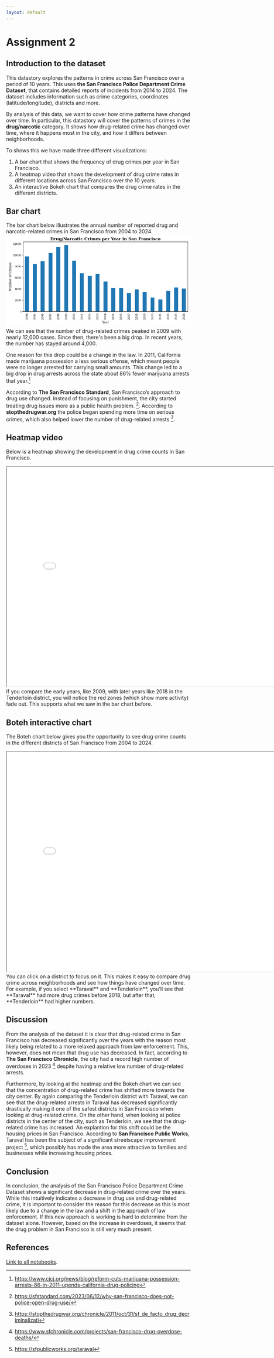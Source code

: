 ```yaml
---
layout: default
---
```

# Assignment 2

## Introduction to the dataset
This datastory explores the patterns in crime across San Francisco over a period of 10 years. This uses **the San Francisco Police Department Crime Dataset**, that contains detailed reports of incidents from 2014 to 2024. The dataset includes information such as crime categories, coordinates (latitude/longitude), districts and more. 

By analysis of this data, we want to cover how crime patterns have changed over time. In particular, this datastory will cover the patterns of crimes in the **drug/narcotic** category. It shows how drug-related crime has changed over time, where it happens most in the city, and how it differs between neighborhoods.

To shows this we have made three different visualizations:
1. A bar chart that shows the frequency of drug crimes per year in San Francisco.
2. A heatmap video that shows the development of drug crime rates in different locations across San Francisco over the 10 years.
3. An interactive Bokeh chart that compares the drug crime rates in the different districts.

## Bar chart
The bar chart below illustrates the annual number of reported drug and narcotic-related crimes in San Francisco from 2004 to 2024.
![Drug crimes per year](pages/drug_crimes.png)
We can see that the number of drug-related crimes peaked in 2009 with nearly 12,000 cases. Since then, there's been a big drop. In recent years, the number has stayed around 4,000. 

One reason for this drop could be a change in the law. In 2011, California made marijuana possession a less serious offense, which meant people were no longer arrested for carrying small amounts. This change led to a big drop in drug arrests across the state about 86% fewer marijuana arrests that year.[^1]

According to **The San Francisco Standard**, San Francisco’s approach to drug use changed. Instead of focusing on punishment, the city started treating drug issues more as a public health problem. [^2]. According to **stopthedrugwar.org** the police began spending more time on serious crimes, which also helped lower the number of drug-related arrests [^3].


## Heatmap video
Below is a heatmap showing the development in drug crime counts in San Francisco. 
<iframe src="pages/sf_heatmap_with_time.html" width="800" height="600"></iframe>
If you compare the early years, like 2009, with later years like 2018 in the Tenderloin district, you will notice the red zones (which show more activity) fade out. This supports what we saw in the bar chart before. 

## Boteh interactive chart
The Boteh chart below gives you the opportunity to see drug crime counts in the different districts of San Francisco from 2004 to 2024. 
<iframe src="pages/barplot.html" width="800" height="600"></iframe>
You can click on a district to focus on it. This makes it easy to compare drug crime across neighborhoods and see how things have changed over time. For example, if you select **Taraval** and **Tenderloin**, you’ll see that **Taraval** had more drug crimes before 2018, but after that, **Tenderloin** had higher numbers.

## Discussion
From the analysis of the dataset it is clear that drug-related crime in San Francisco has decreased significantly over the years with the reason most likely being related to a more relaxed approach from law enforcement. This, however, does not mean that drug use has decreased. In fact, according to **The San Francisco Chronicle**, the city had a record high number of overdoses in 2023 [^4] despite having a relative low number of drug-related arrests.


Furthermore, by looking at the heatmap and the Bokeh chart we can see that the concentration of drug-related crime has shifted more towards the city center. By again comparing the Tenderloin district with Taraval, we can see that the drug-related arrests in Taraval has decreased significantly drastically making it one of the safest districts in San Francisco when looking at drug-related crime. On the other hand, when looking at police districts in the center of the city, such as Tenderloin, we see that the drug-related crime has increased. An explantion for this shift could be the housing prices in San Francisco. According to **San Francisco Public Works**, Taraval has been the subject of a significant streetscape improvement project [^5], which possibly has made the area more attractive to families and businesses while increasing housing prices. 

## Conclusion
In conclusion, the analysis of the San Francisco Police Department Crime Dataset shows a significant decrease in drug-related crime over the years. While this intuitively indicates a decrease in drug use and drug-related crime, it is important to consider the reason for this decrease as this is most likely due to a change in the law and a shift in the approach of law enforcement. If this new approach is working is hard to determine from the dataset alone. However, based on the increase in overdoses, it seems that the drug problem in San Francisco is still very much present.

## References
[^1]: https://www.cjcj.org/news/blog/reform-cuts-marijuana-possession-arrests-86-in-2011-upends-california-drug-policing
[^2]: https://sfstandard.com/2023/06/12/why-san-francisco-does-not-police-open-drug-use/
[^3]: https://stopthedrugwar.org/chronicle/2011/oct/31/sf_de_facto_drug_decriminalizati
[^4]: https://www.sfchronicle.com/projects/san-francisco-drug-overdose-deaths/
[^5]: https://sfpublicworks.org/taraval


[Link to all notebooks](./pages).